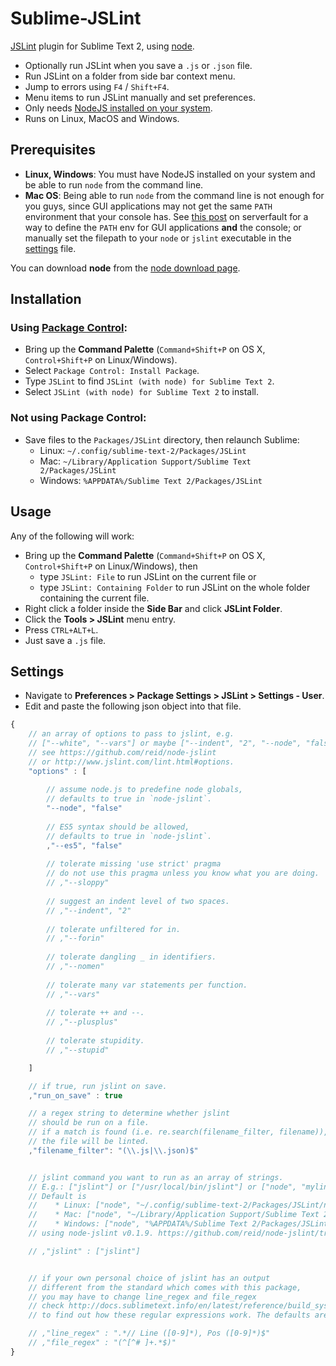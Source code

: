 Sublime-JSLint
==============

[JSLint](http://www.jslint.com/) plugin for Sublime Text 2, using [node](http://nodejs.org). 

   * Optionally run JSLint when you save a `.js` or `.json` file.
   * Run JSLint on a folder from side bar context menu.
   * Jump to errors using `F4` / `Shift+F4`.
   * Menu items to run JSLint manually and set preferences.
   * Only needs [NodeJS installed on your system](http://nodejs.org/download/).
   * Runs on Linux, MacOS and Windows.

Prerequisites
-------------
* **Linux, Windows**: You must have NodeJS installed on your system and be able to run `node` from the command line.
* **Mac OS**: Being able to run `node` from the command line is not enough for you guys, since GUI applications may not get the same `PATH` environment that your console has. See [this post](http://serverfault.com/questions/16355/how-to-set-global-path-on-os-x) on serverfault for a way to define the `PATH` env for GUI applications **and** the console; or manually set the filepath to your `node` or `jslint` executable in the [settings](#settings) file.

You can download **node** from the [node download page](http://nodejs.org/download/).

Installation
------------

### Using [Package Control](http://wbond.net/sublime_packages/package_control):
  * Bring up the **Command Palette** (`Command+Shift+P` on OS X, `Control+Shift+P` on Linux/Windows).
  * Select `Package Control: Install Package`.
  * Type `JSLint` to find `JSLint (with node) for Sublime Text 2`.
  * Select `JSLint (with node) for Sublime Text 2` to install.


### Not using Package Control:
   * Save files to the `Packages/JSLint` directory, then relaunch Sublime:
      * Linux: `~/.config/sublime-text-2/Packages/JSLint`
      * Mac: `~/Library/Application Support/Sublime Text 2/Packages/JSLint`
      * Windows: `%APPDATA%/Sublime Text 2/Packages/JSLint`

Usage
-----
Any of the following will work:
   * Bring up the **Command Palette** (`Command+Shift+P` on OS X, `Control+Shift+P` on Linux/Windows), then
      * type `JSLint: File` to run JSLint on the current file or
      * type `JSLint: Containing Folder` to run JSLint on the whole folder containing the current file.
   * Right click a folder inside the **Side Bar** and click **JSLint Folder**.
   * Click the **Tools > JSLint** menu entry.
   * Press `CTRL+ALT+L`.
   * Just save a `.js` file.

Settings
--------
* Navigate to **Preferences > Package Settings > JSLint > Settings - User**.
* Edit and paste the following json object into that file.
```js
{
    // an array of options to pass to jslint, e.g.
    // ["--white", "--vars"] or maybe ["--indent", "2", "--node", "false"]
    // see https://github.com/reid/node-jslint
    // or http://www.jslint.com/lint.html#options.
    "options" : [
        
        // assume node.js to predefine node globals,
        // defaults to true in `node-jslint`.
        "--node", "false"
        
        // ES5 syntax should be allowed,
        // defaults to true in `node-jslint`.
        ,"--es5", "false"
        
        // tolerate missing 'use strict' pragma
        // do not use this pragma unless you know what you are doing.
        // ,"--sloppy"
        
        // suggest an indent level of two spaces.
        // ,"--indent", "2"
        
        // tolerate unfiltered for in.
        // ,"--forin"
        
        // tolerate dangling _ in identifiers.
        // ,"--nomen"
        
        // tolerate many var statements per function.
        // ,"--vars"
        
        // tolerate ++ and --.
        // ,"--plusplus"
        
        // tolerate stupidity.
        // ,"--stupid"

    ]

    // if true, run jslint on save.
    ,"run_on_save" : true

    // a regex string to determine whether jslint
    // should be run on a file.
    // if a match is found (i.e. re.search(filename_filter, filename)),
    // the file will be linted.
    ,"filename_filter": "(\\.js|\\.json)$"


    // jslint command you want to run as an array of strings.
    // E.g.: ["jslint"] or ["/usr/local/bin/jslint"] or ["node", "mylinter.js"]
    // Default is
    //    * Linux: ["node", "~/.config/sublime-text-2/Packages/JSLint/node_modules/jslint/bin/jslint"]
    //    * Mac: ["node", "~/Library/Application Support/Sublime Text 2/Packages/JSLint/node_modules/jslint/bin/jslint"]
    //    * Windows: ["node", "%APPDATA%/Sublime Text 2/Packages/JSLint/node_modules/jslint/bin/jslint"]
    // using node-jslint v0.1.9. https://github.com/reid/node-jslint/tree/v0.1.9

    // ,"jslint" : ["jslint"]


    // if your own personal choice of jslint has an output
    // different from the standard which comes with this package,
    // you may have to change line_regex and file_regex
    // check http://docs.sublimetext.info/en/latest/reference/build_systems.html
    // to find out how these regular expressions work. The defaults are:

    // ,"line_regex" : ".*// Line ([0-9]*), Pos ([0-9]*)$"
    // ,"file_regex" : "(^[^# ]+.*$)"
}
```

